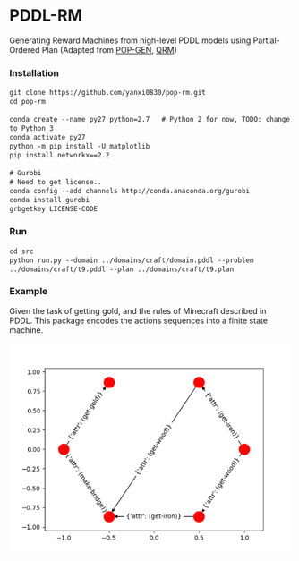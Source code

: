 # PDDL-RM
Generating Reward Machines from high-level PDDL models using Partial-Ordered Plan (Adapted from [POP-GEN](https://bitbucket.org/haz/pop-gen/), [QRM](https://bitbucket.org/RToroIcarte/qrm))

### Installation
```
git clone https://github.com/yanxi0830/pop-rm.git
cd pop-rm

conda create --name py27 python=2.7   # Python 2 for now, TODO: change to Python 3
conda activate py27
python -m pip install -U matplotlib
pip install networkx==2.2

# Gurobi
# Need to get license..
conda config --add channels http://conda.anaconda.org/gurobi
conda install gurobi
grbgetkey LICENSE-CODE
```

### Run
```
cd src
python run.py --domain ../domains/craft/domain.pddl --problem ../domains/craft/t9.pddl --plan ../domains/craft/t9.plan
```

### Example
Given the task of getting gold, and the rules of Minecraft described in PDDL. 
This package encodes the actions sequences into a finite state machine. 

![rm](./results/rm.png)